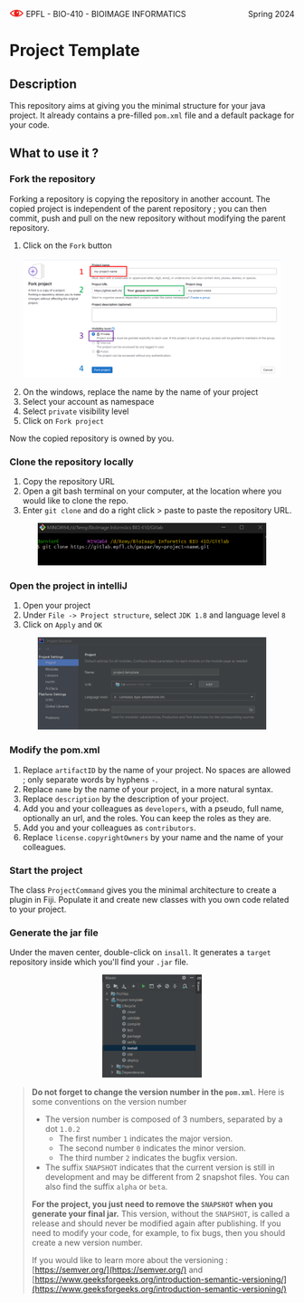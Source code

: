 <p style="text-align:left;">
  <img src="files/eye image.png" width="5%">
    EPFL - BIO-410 - BIOIMAGE INFORMATICS
    <span style="float:right;">
        Spring 2024
    </span>
</p>

#  Project Template
## Description
This repository aims at giving you the minimal structure for your java project.
It already contains a pre-filled ``pom.xml`` file and a default package for your code.
## What to use it ?
### Fork the repository
Forking a repository is copying the repository in another account. The copied project is independent
of the parent repository ; you can then commit, push and pull on the new
repository without modifying the parent repository.

1. Click on the ``Fork`` button

<p style="text-align:center;">
  <img src="files/fork-window.png" width="90%">
</p>


2. On the windows, replace the name by the name of your project
3. Select your account as namespace
4. Select ``private`` visibility level
5. Click on ``Fork project``

Now the copied repository is owned by you.

### Clone the repository locally
1. Copy the repository URL
2. Open a git bash terminal on your computer, at the location where you would like to clone the repo.
3. Enter `` git clone `` and do a right click > paste to paste the repository URL.

<p style="text-align:center;">
    <img src="files/git-clone-command.png" width="80%">
</p>

### Open the project in intelliJ
1. Open your project
2. Under ``File -> Project structure``, select ``JDK 1.8`` and language level ``8``
3. Click on ``Apply`` and ``OK``

<p style="text-align:center;">
    <img src="files/project-structure.png" width="80%">
</p>

### Modify the pom.xml
1. Replace ``artifactID`` by the name of your project. No spaces are allowed ; only separate words by hyphens ``-``.
2. Replace ``name`` by the name of your project, in a more natural syntax.
3. Replace ``description`` by the description of your project.
4. Add you and your colleagues as ``developers``, with a pseudo, full name, optionally an url, and the roles. You can keep the roles as they are.
5. Add you and your colleagues as ``contributors``.
6. Replace ``license.copyrightOwners`` by your name and the name of your colleagues.

### Start the project 
The class ``ProjectCommand`` gives you the minimal architecture to create a plugin in Fiji. 
Populate it and create new classes with you own code related to your project.

### Generate the jar file
Under the maven center, double-click on ``insall``. It generates a ``target`` repository inside which you'll find your ``.jar`` file.


<p style="text-align:center;">
    <img src="files/maven-console.png" width="35%">
</p>

>**Do not forget to change the version number in the ``pom.xml``**. Here is some conventions on the version number
>- The version number is composed of 3 numbers, separated by a dot ``1.0.2``
>   - The first number ``1`` indicates the major version.
>   - The second number ``0`` indicates the minor version.
>   - The third number ``2`` indicates the bugfix version.
>- The suffix ``SNAPSHOT`` indicates that the current version is still in development and may be different from 2 snapshot files.
>You can also find the suffix ``alpha`` or ``beta``.
>
> **For the project, you just need to remove the ``SNAPSHOT`` when you generate your final jar.**
> This version, without the ``SNAPSHOT``, is called a release and should never be modified again after publishing.
> If you need to modify your code, for example, to fix bugs, then you should create a new version number.
> 
> If you would like to learn more about the versioning : [https://semver.org/](https://semver.org/) 
> and [https://www.geeksforgeeks.org/introduction-semantic-versioning/](https://www.geeksforgeeks.org/introduction-semantic-versioning/)

